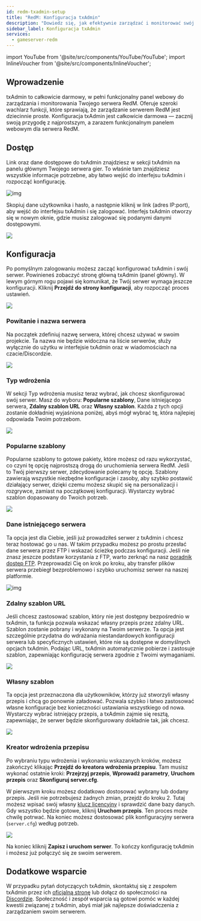 ```yaml
---
id: redm-txadmin-setup
title: "RedM: Konfiguracja txAdmin"
description: "Dowiedz się, jak efektywnie zarządzać i monitorować swój serwer RedM za pomocą w pełni funkcjonalnego panelu webowego txAdmin → Sprawdź teraz"
sidebar_label: Konfiguracja txAdmin
services:
  - gameserver-redm
---
```


import YouTube from '@site/src/components/YouTube/YouTube';
import InlineVoucher from '@site/src/components/InlineVoucher';

## Wprowadzenie

txAdmin to całkowicie darmowy, w pełni funkcjonalny panel webowy do zarządzania i monitorowania Twojego serwera RedM. Oferuje szeroki wachlarz funkcji, które sprawiają, że zarządzanie serwerem RedM jest dziecinnie proste. Konfiguracja txAdmin jest całkowicie darmowa — zacznij swoją przygodę z najprostszym, a zarazem funkcjonalnym panelem webowym dla serwera RedM.

<InlineVoucher />

## Dostęp

Link oraz dane dostępowe do txAdmin znajdziesz w sekcji txAdmin na panelu głównym Twojego serwera gier. To właśnie tam znajdziesz wszystkie informacje potrzebne, aby łatwo wejść do interfejsu txAdmin i rozpocząć konfigurację.

![img](https://screensaver01.zap-hosting.com/index.php/s/6gJa3qsymE2kzCi/download)

Skopiuj dane użytkownika i hasło, a następnie kliknij w link (adres IP:port), aby wejść do interfejsu txAdmin i się zalogować. Interfejs txAdmin otworzy się w nowym oknie, gdzie musisz zalogować się podanymi danymi dostępowymi.

![](https://screensaver01.zap-hosting.com/index.php/s/pp8GLQBoX4LoqTA/preview)



## Konfiguracja

Po pomyślnym zalogowaniu możesz zacząć konfigurować txAdmin i swój serwer. Powinieneś zobaczyć stronę główną txAdmin (panel główny). W lewym górnym rogu pojawi się komunikat, że Twój serwer wymaga jeszcze konfiguracji. Kliknij **Przejdź do strony konfiguracji**, aby rozpocząć proces ustawień.

![](https://screensaver01.zap-hosting.com/index.php/s/oXakf3qoJaim7ex/download)



### Powitanie i nazwa serwera

Na początek zdefiniuj nazwę serwera, której chcesz używać w swoim projekcie. Ta nazwa nie będzie widoczna na liście serwerów, służy wyłącznie do użytku w interfejsie txAdmin oraz w wiadomościach na czacie/Discordzie.

![](https://screensaver01.zap-hosting.com/index.php/s/FCmd5xQ89wSPHfe/preview)



### Typ wdrożenia

W sekcji Typ wdrożenia musisz teraz wybrać, jak chcesz skonfigurować swój serwer. Masz do wyboru: **Popularne szablony**, Dane istniejącego serwera, **Zdalny szablon URL** oraz **Własny szablon**. Każda z tych opcji zostanie dokładniej wyjaśniona poniżej, abyś mógł wybrać tę, która najlepiej odpowiada Twoim potrzebom.

![](https://screensaver01.zap-hosting.com/index.php/s/52HfyJSNLscApNE/preview)



### Popularne szablony

Popularne szablony to gotowe pakiety, które możesz od razu wykorzystać, co czyni tę opcję najprostszą drogą do uruchomienia serwera RedM. Jeśli to Twój pierwszy serwer, zdecydowanie polecamy tę opcję. Szablony zawierają wszystkie niezbędne konfiguracje i zasoby, aby szybko postawić działający serwer, dzięki czemu możesz skupić się na personalizacji i rozgrywce, zamiast na początkowej konfiguracji. Wystarczy wybrać szablon dopasowany do Twoich potrzeb.

![](https://screensaver01.zap-hosting.com/index.php/s/rrw962gMMpn86fW/preview)



### Dane istniejącego serwera

Ta opcja jest dla Ciebie, jeśli już prowadziłeś serwer z txAdmin i chcesz teraz hostować go u nas. W takim przypadku możesz po prostu przesłać dane serwera przez FTP i wskazać ścieżkę podczas konfiguracji. Jeśli nie znasz jeszcze podstaw korzystania z FTP, warto zerknąć na nasz [poradnik dostęp FTP](gameserver-ftpaccess.md). Przeprowadzi Cię on krok po kroku, aby transfer plików serwera przebiegł bezproblemowo i szybko uruchomisz serwer na naszej platformie.

![img](https://screensaver01.zap-hosting.com/index.php/s/jCZ4DffkkAHA6dj/preview)





### Zdalny szablon URL

Jeśli chcesz zastosować szablon, który nie jest dostępny bezpośrednio w txAdmin, ta funkcja pozwala wskazać własny przepis przez zdalny URL. Szablon zostanie pobrany i wykonany na Twoim serwerze. Ta opcja jest szczególnie przydatna do wdrażania niestandardowych konfiguracji serwera lub specyficznych ustawień, które nie są dostępne w domyślnych opcjach txAdmin. Podając URL, txAdmin automatycznie pobierze i zastosuje szablon, zapewniając konfigurację serwera zgodnie z Twoimi wymaganiami.

![](https://screensaver01.zap-hosting.com/index.php/s/jrGzTGp9FwLc82i/preview)

### Własny szablon

Ta opcja jest przeznaczona dla użytkowników, którzy już stworzyli własny przepis i chcą go ponownie załadować. Pozwala szybko i łatwo zastosować własne konfiguracje bez konieczności ustawiania wszystkiego od nowa. Wystarczy wybrać istniejący przepis, a txAdmin zajmie się resztą, zapewniając, że serwer będzie skonfigurowany dokładnie tak, jak chcesz.

![](https://screensaver01.zap-hosting.com/index.php/s/Z75q5RKakwfpHGy/preview)



### Kreator wdrożenia przepisu

Po wybraniu typu wdrożenia i wykonaniu wskazanych kroków, możesz zakończyć klikając **Przejdź do kreatora wdrożenia przepisu**. Tam musisz wykonać ostatnie kroki: **Przejrzyj przepis**, **Wprowadź parametry**, **Uruchom przepis** oraz **Skonfiguruj server.cfg**.

W pierwszym kroku możesz dodatkowo dostosować wybrany lub dodany przepis. Jeśli nie potrzebujesz żadnych zmian, przejdź do kroku 2. Tutaj możesz wpisać swój własny [klucz licencyjny](redm-licensekey.md) i sprawdzić dane bazy danych. Gdy wszystko będzie gotowe, kliknij **Uruchom przepis**. Ten proces może chwilę potrwać. Na koniec możesz dostosować plik konfiguracyjny serwera (`server.cfg`) według potrzeb.

![](https://screensaver01.zap-hosting.com/index.php/s/wFMD576sBQAAdxZ/download)

Na koniec kliknij **Zapisz i uruchom serwer**. To kończy konfigurację txAdmin i możesz już połączyć się ze swoim serwerem.


## Dodatkowe wsparcie

W przypadku pytań dotyczących txAdmin, skontaktuj się z zespołem txAdmin przez ich [oficjalną stronę](https://txadm.in/) lub dołącz do społeczności na [Discordzie](https://discord.gg/txAdmin/). Społeczność i zespół wsparcia są gotowi pomóc w każdej kwestii związanej z txAdmin, abyś miał jak najlepsze doświadczenia z zarządzaniem swoim serwerem.

<InlineVoucher />